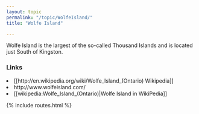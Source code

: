 ```yaml
---
layout: topic
permalink: "/topic/WolfeIsland/"
title: "Wolfe Island"

---
```


Wolfe Island is the largest of the so-called Thousand Islands and is located just South of Kingston.


<h3>Links</h3>
<li> [[http://en.wikipedia.org/wiki/Wolfe_Island_(Ontario) Wikipedia]]
<li> http://www.wolfeisland.com/
<li> [[wikipedia:Wolfe_Island_(Ontario)|Wolfe Island in WikiPedia]]

{% include routes.html %}
